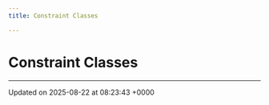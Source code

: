 ```yaml
---
title: Constraint Classes

---
```


# Constraint Classes








-------------------------------

Updated on 2025-08-22 at 08:23:43 +0000